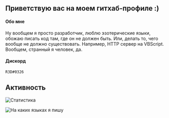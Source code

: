 ## Приветствую вас на моем гитхаб-профиле :)

#### Обо мне
Ну вообщем я просто разработчик, люблю эзотерические языки,
обожаю писать код там, где он не должен быть. Или, делать
то, чего вообще не должно существовать. Например, HTTP
сервер на VBScript. Вообщем, странный я человек, да.

#### Дискорд
`R3D#0326`

## Активность

![Статистика](https://github-readme-stats.vercel.app/api?username=gXLg&theme=dark&show_icons=true)

![На каких языках я пишу](https://github-readme-stats.vercel.app/api/top-langs/?username=gXLg&theme=dark&layout=compact)
